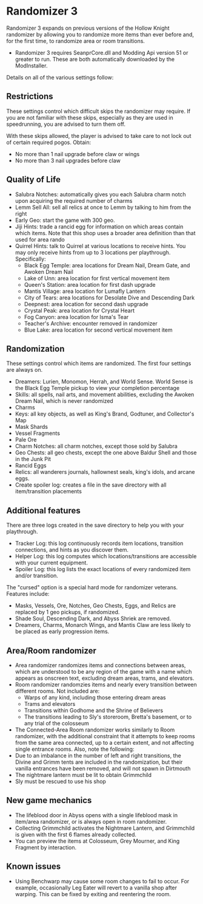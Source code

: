 # Randomizer 3

Randomizer 3 expands on previous versions of the Hollow Knight randomizer by allowing you to randomize more items than ever before and, for the first time, to randomize area or room transitions.
- Randomizer 3 requires SeanprCore.dll and Modding Api version 51 or greater to run. These are both automatically downloaded by the ModInstaller.

Details on all of the various settings follow:

## Restrictions

These settings control which difficult skips the randomizer may require. If you are not familiar with these skips, especially as they are used in speedrunning, you are advised to turn them off.

With these skips allowed, the player is advised to take care to not lock out of certain required pogos. Obtain:
- No more than 1 nail upgrade before claw or wings
- No more than 3 nail upgrades before claw

## Quality of Life

- Salubra Notches: automatically gives you each Salubra charm notch upon acquiring the required number of charms
- Lemm Sell All: sell all relics at once to Lemm by talking to him from the right
- Early Geo: start the game with 300 geo.
- Jiji Hints: trade a rancid egg for information on which areas contain which items. Note that this shop uses a broader area definition than that used for area rando
- Quirrel Hints: talk to Quirrel at various locations to receive hints. You may only receive hints from up to 3 locations per playthrough. Specifically:
	- Black Egg Temple: area locations for Dream Nail, Dream Gate, and Awoken Dream Nail
	- Lake of Unn: area location for first vertical movement item
	- Queen's Station: area location for first dash upgrade
	- Mantis Village: area location for Lumafly Lantern
	- City of Tears: area locations for Desolate Dive and Descending Dark
	- Deepnest: area location for second dash upgrade
	- Crystal Peak: area location for Crystal Heart
	- Fog Canyon: area location for Isma's Tear
	- Teacher's Archive:  encounter removed in randomizer
	- Blue Lake: area location for second vertical movement item
## Randomization

These settings control which items are randomized. The first four settings are always on.
- Dreamers: Lurien, Monomon, Herrah, and World Sense. World Sense is the Black Egg Temple pickup to view your completion percentage
- Skills: all spells, nail arts, and movement abilities, excluding the Awoken Dream Nail, which is never randomized
- Charms
- Keys: all key objects, as well as King's Brand, Godtuner, and Collector's Map
- Mask Shards
- Vessel Fragments
- Pale Ore
- Charm Notches: all charm notches, except those sold by Salubra
- Geo Chests: all geo chests, except the one above Baldur Shell and those in the Junk Pit
- Rancid Eggs
- Relics: all wanderers journals, hallownest seals, king's idols, and arcane eggs.
- Create spoiler log: creates a file in the save directory with all item/transition placements

## Additional features

There are three logs created in the save directory to help you with your playthrough.
- Tracker Log: this log continuously records item locations, transition connections, and hints as you discover them.
- Helper Log: this log computes which locations/transitions are accessible with your current equipment.
- Spoiler Log: this log lists the exact locations of every randomized item and/or transition.

The "cursed" option is a special hard mode for randomizer veterans. Features include:
- Masks, Vessels, Ore, Notches, Geo Chests, Eggs, and Relics are replaced by 1 geo pickups, if randomized.
- Shade Soul, Descending Dark, and Abyss Shriek are removed.
- Dreamers, Charms, Monarch Wings, and Mantis Claw are less likely to be placed as early progression items.

## Area/Room randomizer

- Area randomizer randomizes items and connections between areas, which are understood to be any region of the game with a name which appears as onscreen text, excluding dream areas, trams, and elevators.
- Room randomizer randomzies items and nearly every transition between different rooms. Not included are:
    - Warps of any kind, including those entering dream areas
	- Trams and elevators
	- Transitions within Godhome and the Shrine of Believers
	- The transitions leading to Sly's storeroom, Bretta's basement, or to any trial of the colosseum
- The Connected-Area Room randomizer works similarly to Room randomizer, with the additional constraint that it attempts to keep rooms from the same area connected, up to a certain extent, and not affecting single entrance rooms.
Also, note the following:
- Due to an imbalance in the number of left and right transitions, the Divine and Grimm tents are included in the randomization, but their vanilla entrances have been removed, and will not spawn in Dirtmouth
- The nightmare lantern must be lit to obtain Grimmchild
- Sly must be rescued to use his shop

## New game mechanics
- The lifeblood door in Abyss opens with a single lifeblood mask in item/area randomizer, or is always open in room randomizer.
- Collecting Grimmchild activates the Nightmare Lantern, and Grimmchild is given with the first 6 flames already collected.
- You can preview the items at Colosseum, Grey Mourner, and King Fragment by interaction.

## Known issues
- Using Benchwarp may cause some room changes to fail to occur. For example, occasionally Leg Eater will revert to a vanilla shop after warping. This can be fixed by exiting and reentering the room.